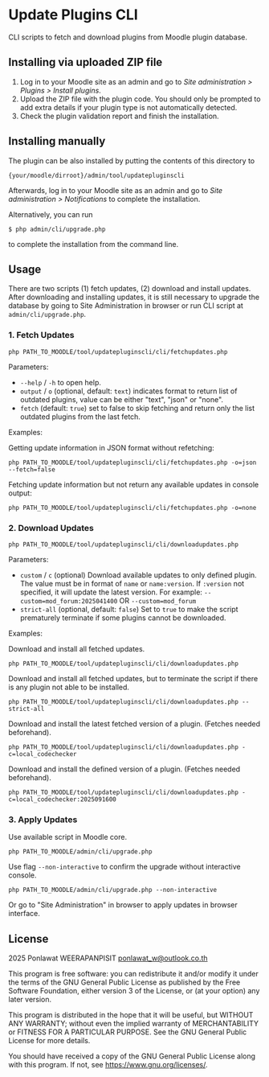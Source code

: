 # Update Plugins CLI #

CLI scripts to fetch and download plugins from Moodle plugin database.

## Installing via uploaded ZIP file ##

1. Log in to your Moodle site as an admin and go to _Site administration >
   Plugins > Install plugins_.
2. Upload the ZIP file with the plugin code. You should only be prompted to add
   extra details if your plugin type is not automatically detected.
3. Check the plugin validation report and finish the installation.

## Installing manually ##

The plugin can be also installed by putting the contents of this directory to

    {your/moodle/dirroot}/admin/tool/updatepluginscli

Afterwards, log in to your Moodle site as an admin and go to _Site administration >
Notifications_ to complete the installation.

Alternatively, you can run

    $ php admin/cli/upgrade.php

to complete the installation from the command line.

## Usage ##

There are two scripts (1) fetch updates, (2) download and install updates. After downloading and installing updates, it is still necessary to upgrade the database by going to Site Administration in browser or run CLI script at `admin/cli/upgrade.php`.

### 1. Fetch Updates ###

```
php PATH_TO_MOODLE/tool/updatepluginscli/cli/fetchupdates.php
```

Parameters:

- `--help` / `-h` to open help.
- `output` / `o` (optional, default: `text`) indicates format to return list of outdated plugins, value can be either "text", "json" or "none".
- `fetch` (default: `true`) set to false to skip fetching and return only the list outdated plugins from the last fetch.

Examples:

Getting update information in JSON format without refetching:
```
php PATH_TO_MOODLE/tool/updatepluginscli/cli/fetchupdates.php -o=json --fetch=false
```

Fetching update information but not return any available updates in console output:
```
php PATH_TO_MOODLE/tool/updatepluginscli/cli/fetchupdates.php -o=none
```

### 2. Download Updates ###

```
php PATH_TO_MOODLE/tool/updatepluginscli/cli/downloadupdates.php
```

Parameters:

- `custom` / `c` (optional) Download available updates to only defined plugin. The value must be in format of `name` or `name:version`. If `:version` not specified, it will update the latest version. For example: `--custom=mod_forum:2025041400` OR `--custom=mod_forum`
- `strict-all` (optional, default: `false`) Set to `true` to make the script prematurely terminate if some plugins cannot be downloaded.

Examples:

Download and install all fetched updates.
```
php PATH_TO_MOODLE/tool/updatepluginscli/cli/downloadupdates.php
```

Download and install all fetched updates, but to terminate the script if there is any plugin not able to be installed.
```
php PATH_TO_MOODLE/tool/updatepluginscli/cli/downloadupdates.php --strict-all
```

Download and install the latest fetched version of a plugin. (Fetches needed beforehand).
```
php PATH_TO_MOODLE/tool/updatepluginscli/cli/downloadupdates.php -c=local_codechecker
```

Download and install the defined version of a plugin. (Fetches needed beforehand).
```
php PATH_TO_MOODLE/tool/updatepluginscli/cli/downloadupdates.php -c=local_codechecker:2025091600
```

### 3. Apply Updates ###

Use available script in Moodle core.
```
php PATH_TO_MOODLE/admin/cli/upgrade.php
```

Use flag `--non-interactive` to confirm the upgrade without interactive console.
```
php PATH_TO_MOODLE/admin/cli/upgrade.php --non-interactive
```

Or go to "Site Administration" in browser to apply updates in browser interface.

## License ##

2025 Ponlawat WEERAPANPISIT <ponlawat_w@outlook.co.th>

This program is free software: you can redistribute it and/or modify it under
the terms of the GNU General Public License as published by the Free Software
Foundation, either version 3 of the License, or (at your option) any later
version.

This program is distributed in the hope that it will be useful, but WITHOUT ANY
WARRANTY; without even the implied warranty of MERCHANTABILITY or FITNESS FOR A
PARTICULAR PURPOSE.  See the GNU General Public License for more details.

You should have received a copy of the GNU General Public License along with
this program.  If not, see <https://www.gnu.org/licenses/>.
